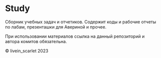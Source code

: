 # Study
Сборник учебных задач и отчетиков. Содержит коды и рабочие отчеты по лабам, презенташки для Авериной и прочее.

При использовании материалов ссылка на данный репозиторий и автора комитов обязательна.

© livein_scarlet
2023
